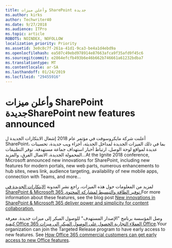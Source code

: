 ```yaml
---
title: وأعلن ميزات SharePoint جديدة
ms.author: kirks
author: Techwriter40
ms.date: 9/27/2018
ms.audience: ITPro
ms.topic: article
ROBOTS: NOINDEX, NOFOLLOW
localization_priority: Priority
ms.assetid: 3e0c8c7f-261a-41d1-9ca3-be4a1d4ebd9a
ms.openlocfilehash: ea507c49ebd978914e87663afca9f35afd9f45c6
ms.sourcegitcommit: e2864efcfb493b6e46b662b746661a61232bdba7
ms.translationtype: MT
ms.contentlocale: ar-SA
ms.lasthandoff: 01/24/2019
ms.locfileid: "29455916"
---
```

# <a name="sharepoint-new-features-announced"></a><span data-ttu-id="f98b9-102">وأعلن ميزات SharePoint جديدة</span><span class="sxs-lookup"><span data-stu-id="f98b9-102">SharePoint new features announced</span></span>

<span data-ttu-id="f98b9-103">أعلنت شركة مايكروسوفت في مؤتمر عام 2018 إشعال الابتكارات الجديدة ل SharePoint، بما في ذلك الميزات الجديدة لمداخل الحديثة، أجزاء ويب جديدة، تحسينات عديدة لمواقع لوحة الوصل، ارتباط أخبار استهداف جماعة مستهدفة، توفر التطبيقات المحمولة الجديدة، الاتصال الفرق، والمزيد...</span><span class="sxs-lookup"><span data-stu-id="f98b9-103">At the Ignite 2018 conference, Microsoft announced new innovations for SharePoint, including new features for modern portals, new web parts, numerous enhancements to hub sites, news link, audience targeting, availability of new mobile apps, connection with Teams, and more...</span></span>
  
<span data-ttu-id="f98b9-104">لمزيد من المعلومات حول هذه الميزات، راجع نشر المدونة [الابتكارات الجديدة في SharePoint &amp; Microsoft 365 توفير الطاقة والتبسيط لمشاركة المحتوى.](https://go.microsoft.com/fwlink/?linkid=2026502)</span><span class="sxs-lookup"><span data-stu-id="f98b9-104">For more information about these features, see the blog post [New innovations in SharePoint &amp; Microsoft 365 deliver power and simplicity for content collaboration.](https://go.microsoft.com/fwlink/?linkid=2026502)</span></span>
  
<span data-ttu-id="f98b9-p101">وصل المؤسسة برنامج "الإصدار المستهدف" للوصول المبكر إلى ميزات جديدة. معرفة [كيفية Office 365 العملاء التجارية الحصول على الوصول المبكر إلى ميزات Office](https://go.microsoft.com/fwlink/?linkid=2026346).</span><span class="sxs-lookup"><span data-stu-id="f98b9-p101">Your organization can join the Targeted Release program to have early access to new features. See [How Office 365 commercial customers can get early access to new Office features](https://go.microsoft.com/fwlink/?linkid=2026346).</span></span>
  

